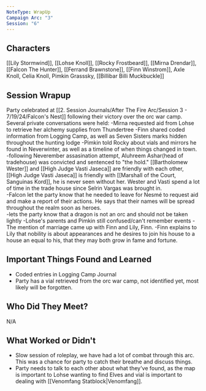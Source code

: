 ```yaml
---
NoteType: WrapUp
Campaign Arc: "3"
Session: "6"
---
```


## Characters

[[Lily Stormwind]], [[Lohse Knoll]], [[Rocky Frostbeard]], [[Mirna Drendar]], [[Falcon The Hunter]], [[Ferrand Brawnstone]], [[Finn Winstrom]], Axle Knoll, Celia Knoll, Pimkin Grasssky, [[Billibar Billi Muckbuckle]]

## Session Wrapup

Party celebrated at [[2. Session Journals/After The Fire Arc/Session 3 - 7/19/24/Falcon's Nest]] following their victory over the orc war camp.  Several private conversations were held:
-Mirna requested aid from Lohse to retrieve her alchemy supplies from Thundertree
-Finn shared coded information from Logging Camp, as well as Seven Sisters marks hidden throughout the hunting lodge
-Pimkin told Rocky about vials and mirrors he found in Neverwinter, as well as a timeline of when things changed in town.
     -following Neverember assasination attempt, Aluhreem Ashar(head of tradehouse) was convicted and sentenced to "the hold."  [[Bartholomew Wester]] and [[High Judge Vasti Jaseca]] are friendly with each other, [[High Judge Vasti Jaseca]] is friendly with [[Marshall of the Court, Sanguinas Kord]], he is never seen without her.  Wester and Vasti spend a lot of time in the trade house since Selrin Vargas was brought in.  
-Falcon let the party know that he needed to leave for Nesmé to request aid and make a report of their actions.  He says that their names will be spread throughout the realm soon as heroes.  
      -lets the party know that a dragon is not an orc and should not be taken lightly
  -Lohse's parents and Pimkin still confused/can't remember events
  -The mention of marriage came up with Finn and Lily, Finn. 
	  -Finn explains to Lily that nobility is about appearances and he desires to join his house to a house an equal to his, that they may both grow in fame and fortune.  

## Important Things Found and Learned

- Coded entries in Logging Camp Journal
- Party has a vial retrieved from the orc war camp, not identified yet, most likely will be forgotten. 

## Who Did They Meet?

N/A

## What Worked or Didn't

- Slow session of roleplay, we have had a lot of combat through this arc.  This was a chance for party to catch their breathe and discuss things.  
- Party needs to talk to each other about what they've found, as the map is important to Lohse wanting to find Elves and vial is important to dealing with [[Venomfang Statblock|Venomfang]].
